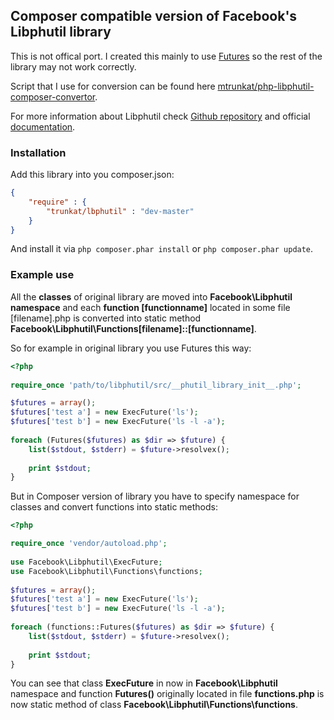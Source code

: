 Composer compatible version of Facebook's Libphutil library
------
This is not offical port. I created this mainly to use [Futures]( https://secure.phabricator.com/book/libphutil/article/using_futures/) so the rest of the library may not work correctly.

Script that I use for conversion can be found here [mtrunkat/php-libphutil-composer-convertor](https://github.com/mtrunkat/php-libphutil-composer-convertor). 

For more information about Libphutil check [Github repository](https://github.com/facebook/libphutil) and official [documentation](https://secure.phabricator.com/book/libphutil/).

### Installation

Add this library into you composer.json:
```json
{
    "require" : {
        "trunkat/lbphutil" : "dev-master"
    }
}
```
And install it via `php composer.phar install` or `php composer.phar update`.

### Example use

All the **classes** of original library are moved into **Facebook\Libphutil namespace** and each **function [functionname]** located in some file [filename].php is converted into static method **Facebook\Libphutil\Functions[filename]::[functionname]**.

So for example in original library you use Futures this way:
```php
<?php
	
require_once 'path/to/libphutil/src/__phutil_library_init__.php';

$futures = array();
$futures['test a'] = new ExecFuture('ls');
$futures['test b'] = new ExecFuture('ls -l -a');
	
foreach (Futures($futures) as $dir => $future) {
    list($stdout, $stderr) = $future->resolvex();
	
    print $stdout;
}
```
But in Composer version of library you have to specify namespace for classes and convert functions into static methods:
```php
<?php

require_once 'vendor/autoload.php';
	
use Facebook\Libphutil\ExecFuture;
use Facebook\Libphutil\Functions\functions;
	
$futures = array();
$futures['test a'] = new ExecFuture('ls');
$futures['test b'] = new ExecFuture('ls -l -a');
	
foreach (functions::Futures($futures) as $dir => $future) {
    list($stdout, $stderr) = $future->resolvex();
	
    print $stdout;
}
```

You can see that class **ExecFuture** in now in **Facebook\Libphutil** namespace and function **Futures()** originally located in file **functions.php** is now static method of class **Facebook\Libphutil\Functions\functions**.
